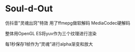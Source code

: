 # Soul-d-Out
仿抖音"灵魂出窍"特效
用了ffmepg做软解码
MediaCodec硬解码

整体用OpenGL ES将yuv作为三个纹理进行渲染

每1秒保存1帧作为“灵魂”进行alpha渐变和放大
